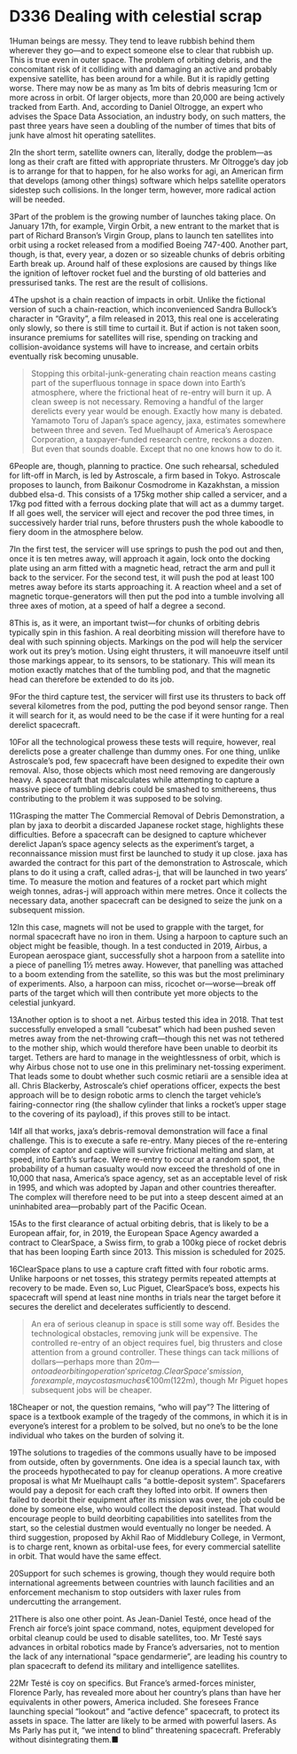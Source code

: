 # D336 Dealing with celestial scrap
1Human beings are messy. They tend to leave rubbish behind them wherever they go—and to expect someone else to clear that rubbish up. This is true even in outer space. The problem of orbiting debris, and the concomitant risk of it colliding with and damaging an active and probably expensive satellite, has been around for a while. But it is rapidly getting worse. There may now be as many as 1m bits of debris measuring 1cm or more across in orbit. Of larger objects, more than 20,000 are being actively tracked from Earth. And, according to Daniel Oltrogge, an expert who advises the Space Data Association, an industry body, on such matters, the past three years have seen a doubling of the number of times that bits of junk have almost hit operating satellites.

2In the short term, satellite owners can, literally, dodge the problem—as long as their craft are fitted with appropriate thrusters. Mr Oltrogge’s day job is to arrange for that to happen, for he also works for agi, an American firm that develops (among other things) software which helps satellite operators sidestep such collisions. In the longer term, however, more radical action will be needed.

3Part of the problem is the growing number of launches taking place. On January 17th, for example, Virgin Orbit, a new entrant to the market that is part of Richard Branson’s Virgin Group, plans to launch ten satellites into orbit using a rocket released from a modified Boeing 747-400. Another part, though, is that, every year, a dozen or so sizeable chunks of debris orbiting Earth break up. Around half of these explosions are caused by things like the ignition of leftover rocket fuel and the bursting of old batteries and pressurised tanks. The rest are the result of collisions.

4The upshot is a chain reaction of impacts in orbit. Unlike the fictional version of such a chain-reaction, which inconvenienced Sandra Bullock’s character in “Gravity”, a film released in 2013, this real one is accelerating only slowly, so there is still time to curtail it. But if action is not taken soon, insurance premiums for satellites will rise, spending on tracking and collision-avoidance systems will have to increase, and certain orbits eventually risk becoming unusable.

> Stopping this orbital-junk-generating chain reaction means casting part of the superfluous tonnage in space down into Earth’s atmosphere, where the frictional heat of re-entry will burn it up. A clean sweep is not necessary. Removing a handful of the larger derelicts every year would be enough. Exactly how many is debated. Yamamoto Toru of Japan’s space agency, jaxa, estimates somewhere between three and seven. Ted Muelhaupt of America’s Aerospace Corporation, a taxpayer-funded research centre, reckons a dozen. But even that sounds doable. Except that no one knows how to do it.
>

6People are, though, planning to practice. One such rehearsal, scheduled for lift-off in March, is led by Astroscale, a firm based in Tokyo. Astroscale proposes to launch, from Baikonur Cosmodrome in Kazakhstan, a mission dubbed elsa-d. This consists of a 175kg mother ship called a servicer, and a 17kg pod fitted with a ferrous docking plate that will act as a dummy target. If all goes well, the servicer will eject and recover the pod three times, in successively harder trial runs, before thrusters push the whole kaboodle to fiery doom in the atmosphere below.

7In the first test, the servicer will use springs to push the pod out and then, once it is ten metres away, will approach it again, lock onto the docking plate using an arm fitted with a magnetic head, retract the arm and pull it back to the servicer. For the second test, it will push the pod at least 100 metres away before its starts approaching it. A reaction wheel and a set of magnetic torque-generators will then put the pod into a tumble involving all three axes of motion, at a speed of half a degree a second.

8This is, as it were, an important twist—for chunks of orbiting debris typically spin in this fashion. A real deorbiting mission will therefore have to deal with such spinning objects. Markings on the pod will help the servicer work out its prey’s motion. Using eight thrusters, it will manoeuvre itself until those markings appear, to its sensors, to be stationary. This will mean its motion exactly matches that of the tumbling pod, and that the magnetic head can therefore be extended to do its job.

9For the third capture test, the servicer will first use its thrusters to back off several kilometres from the pod, putting the pod beyond sensor range. Then it will search for it, as would need to be the case if it were hunting for a real derelict spacecraft.

10For all the technological prowess these tests will require, however, real derelicts pose a greater challenge than dummy ones. For one thing, unlike Astroscale’s pod, few spacecraft have been designed to expedite their own removal. Also, those objects which most need removing are dangerously heavy. A spacecraft that miscalculates while attempting to capture a massive piece of tumbling debris could be smashed to smithereens, thus contributing to the problem it was supposed to be solving.

11Grasping the matter
The Commercial Removal of Debris Demonstration, a plan by jaxa to deorbit a discarded Japanese rocket stage, highlights these difficulties. Before a spacecraft can be designed to capture whichever derelict Japan’s space agency selects as the experiment’s target, a reconnaissance mission must first be launched to study it up close. jaxa has awarded the contract for this part of the demonstration to Astroscale, which plans to do it using a craft, called adras-j, that will be launched in two years’ time. To measure the motion and features of a rocket part which might weigh tonnes, adras-j will approach within mere metres. Once it collects the necessary data, another spacecraft can be designed to seize the junk on a subsequent mission.

12In this case, magnets will not be used to grapple with the target, for normal spacecraft have no iron in them. Using a harpoon to capture such an object might be feasible, though. In a test conducted in 2019, Airbus, a European aerospace giant, successfully shot a harpoon from a satellite into a piece of panelling 1½ metres away. However, that panelling was attached to a boom extending from the satellite, so this was but the most preliminary of experiments. Also, a harpoon can miss, ricochet or—worse—break off parts of the target which will then contribute yet more objects to the celestial junkyard.

13Another option is to shoot a net. Airbus tested this idea in 2018. That test successfully enveloped a small “cubesat” which had been pushed seven metres away from the net-throwing craft—though this net was not tethered to the mother ship, which would therefore have been unable to deorbit its target. Tethers are hard to manage in the weightlessness of orbit, which is why Airbus chose not to use one in this preliminary net-tossing experiment. That leads some to doubt whether such cosmic retiarii are a sensible idea at all. Chris Blackerby, Astroscale’s chief operations officer, expects the best approach will be to design robotic arms to clench the target vehicle’s fairing-connector ring (the shallow cylinder that links a rocket’s upper stage to the covering of its payload), if this proves still to be intact.

14If all that works, jaxa’s debris-removal demonstration will face a final challenge. This is to execute a safe re-entry. Many pieces of the re-entering complex of captor and captive will survive frictional melting and slam, at speed, into Earth’s surface. Were re-entry to occur at a random spot, the probability of a human casualty would now exceed the threshold of one in 10,000 that nasa, America’s space agency, set as an acceptable level of risk in 1995, and which was adopted by Japan and other countries thereafter. The complex will therefore need to be put into a steep descent aimed at an uninhabited area—probably part of the Pacific Ocean.

15As to the first clearance of actual orbiting debris, that is likely to be a European affair, for, in 2019, the European Space Agency awarded a contract to ClearSpace, a Swiss firm, to grab a 100kg piece of rocket debris that has been looping Earth since 2013. This mission is scheduled for 2025.

16ClearSpace plans to use a capture craft fitted with four robotic arms. Unlike harpoons or net tosses, this strategy permits repeated attempts at recovery to be made. Even so, Luc Piguet, ClearSpace’s boss, expects his spacecraft will spend at least nine months in trials near the target before it secures the derelict and decelerates sufficiently to descend.

> An era of serious cleanup in space is still some way off. Besides the technological obstacles, removing junk will be expensive. The controlled re-entry of an object requires fuel, big thrusters and close attention from a ground controller. These things can tack millions of dollars—perhaps more than $20m—onto a deorbiting operation’s price tag. ClearSpace’s mission, for example, may cost as much as €100m ($122m), though Mr Piguet hopes subsequent jobs will be cheaper.
>

18Cheaper or not, the question remains, “who will pay”? The littering of space is a textbook example of the tragedy of the commons, in which it is in everyone’s interest for a problem to be solved, but no one’s to be the lone individual who takes on the burden of solving it.

19The solutions to tragedies of the commons usually have to be imposed from outside, often by governments. One idea is a special launch tax, with the proceeds hypothecated to pay for cleanup operations. A more creative proposal is what Mr Muelhaupt calls “a bottle-deposit system”. Spacefarers would pay a deposit for each craft they lofted into orbit. If owners then failed to deorbit their equipment after its mission was over, the job could be done by someone else, who would collect the deposit instead. That would encourage people to build deorbiting capabilities into satellites from the start, so the celestial dustmen would eventually no longer be needed. A third suggestion, proposed by Akhil Rao of Middlebury College, in Vermont, is to charge rent, known as orbital-use fees, for every commercial satellite in orbit. That would have the same effect.

20Support for such schemes is growing, though they would require both international agreements between countries with launch facilities and an enforcement mechanism to stop outsiders with laxer rules from undercutting the arrangement.

21There is also one other point. As Jean-Daniel Testé, once head of the French air force’s joint space command, notes, equipment developed for orbital cleanup could be used to disable satellites, too. Mr Testé says advances in orbital robotics made by France’s adversaries, not to mention the lack of any international “space gendarmerie”, are leading his country to plan spacecraft to defend its military and intelligence satellites.

22Mr Testé is coy on specifics. But France’s armed-forces minister, Florence Parly, has revealed more about her country’s plans than have her equivalents in other powers, America included. She foresees France launching special “lookout” and “active defence” spacecraft, to protect its assets in space. The latter are likely to be armed with powerful lasers. As Ms Parly has put it, “we intend to blind” threatening spacecraft. Preferably without disintegrating them.■


